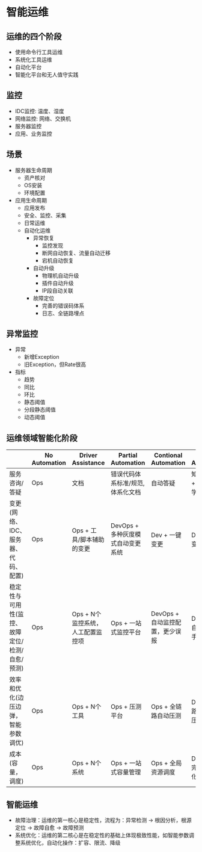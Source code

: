 # 智能运维


## 运维的四个阶段
- 使用命令行工具运维
- 系统化工具运维
- 自动化平台
- 智能化平台和无人值守实践


## 监控
- IDC监控: 温度、湿度
- 网络监控: 网络、交换机
- 服务器监控
- 应用、业务监控

## 场景
- 服务器生命周期
    * 资产核对
    * OS安装
    * 环境配置
- 应用生命周期
    * 应用发布
    * 安全、监控、采集
    * 日常运维
    * 自动化运维
        - 异常恢复
            * 监控发现
            * 断网自动恢复、流量自动迁移
            * 宕机自动恢复
        - 自动升级
            * 物理机自动升级
            * 插件自动升级
            * IP段自动关联
        - 故障定位
            * 完善的错误码体系
            * 日志、全链路埋点

## 异常监控
- 异常
    - 新增Exception
    - 旧Exception，但Rate很高
- 指标
    - 趋势
    - 同比
    - 环比
    - 静态阈值
    - 分段静态阈值
    - 动态阈值

## 运维领域智能化阶段
|| No Automation | Driver Assistance | Partial Automation | Contional Automation | High Automation | All Automation |
| ------ | ------ | ------ | ------ | ------ | ------ | ------ |
| 服务咨询/答疑 | Ops | 文档 | 错误代码体系标准/规范,体系化文档 | 自动答疑 | 知识库建立 + 基于机器学习的答疑 | 基于自然语言理解 |
| 变更(网络、IDC、服务器、代码、配置) | Ops | Ops + 工具/脚本辅助的变更 | DevOps + 多种灰度模式自动变更系统 | Dev + 一键变更 | Dev + 观察变更过程 | 无人值守变更 |
| 稳定性与可用性(监控、故障定位/检测/自愈/预测) | Ops | Ops + N个监控系统，人工配置监控项 | Ops + 一站式监控平台 | DevOps + 自动监控配置，更少误报 | Dev + 故障自动定位，手动修复 | 无干预的故障自愈 |
| 效率和优化(边压边弹，智能参数调优) | Ops | Ops + N个工具 | Ops + 压测平台 | Ops + 全链路自动压测 | Dev + 全链路自动扩容/压测 | 系统优化自我优化 |
| 成本(容量，调度) | Ops | Ops + N个系统 | Ops + 一站式容量管理 | Ops + 全局资源调度 | Dev + 一键完成容量优化 | 无人干预的全自动资源调度 |

## 智能运维
- 故障治理：运维的第一核心是稳定性，流程为：异常检测 -> 根因分析，根源定位 -> 故障自愈 -> 故障预测
- 系统优化：运维的第二核心是在稳定性的基础上体现极致性能，如智能参数调整系统优化，自动化操作：扩容、限流、降级
